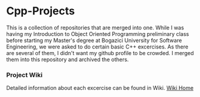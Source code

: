 # Cpp-Projects
This is a collection of repositories that are merged into one. While I was having my Introduction to Object Oriented Programming preliminary class before starting my Master's degree at Bogazici University for Software Engineering, we were asked to do certain basic C++ excercises. As there are several of them, I didn't want my github profile to be crowded. I merged them into this repository and archived the others.

### Project Wiki
Detailed information about each excercise can be found in Wiki.
[Wiki Home](https://github.com/tugcanolgun/Cpp-Projects/wiki)

